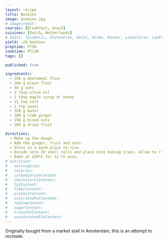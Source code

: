 ```yaml
---
layout: recipe
title: Bonkies
image: bonkies.jpg
# imagecredit:
courses: [Breakfast, Snack]
cuisines: [Dutch, Netherlands]
# diets: [Diabetic, GlutenFree, Halal, Hindu, Kosher, LowCalorie, LowFat, LowLactose, LowSalt, Vegan, Vegetarian]
yield: ~20 bonkies
preptime: PT3H
cooktime: PT15M
tags: []

published: true

ingredients:
  - 350 g wholemeal flour
  - 100 g plain flour
  - 50 g oats
  - 2 tbsp olive oil
  - 2 tbsp maple syrup or honey
  - 1½ tsp salt
  - 1 tsp yeast
  - 320 g water
  - 100 g stem ginger
  - 150 g mixed nuts
  - 100 g dried fruit

directions:
  - Make up the dough.
  - Add the ginger, fruit and nuts.
  - Store in a warm place to rise.
  - Divide into 20 small rolls and place onto baking trays. Allow to rise at about 40ºC for about 20 mins.
  - Bake at 220ºC for 12-15 mins.
# nutrition:
#   servingSize:
#   calories:
#   carbohydrateContent:
#   cholesterolContent:
#   fatContent:
#   fiberContent:
#   proteinContent:
#   saturatedFatContent:
#   sodiumContent:
#   sugarContent:
#   transFatContent:
#   unsaturatedFatContent:
---
```


Originally bought from a market stall in Amsterdam, this is an attempt to recreate.
